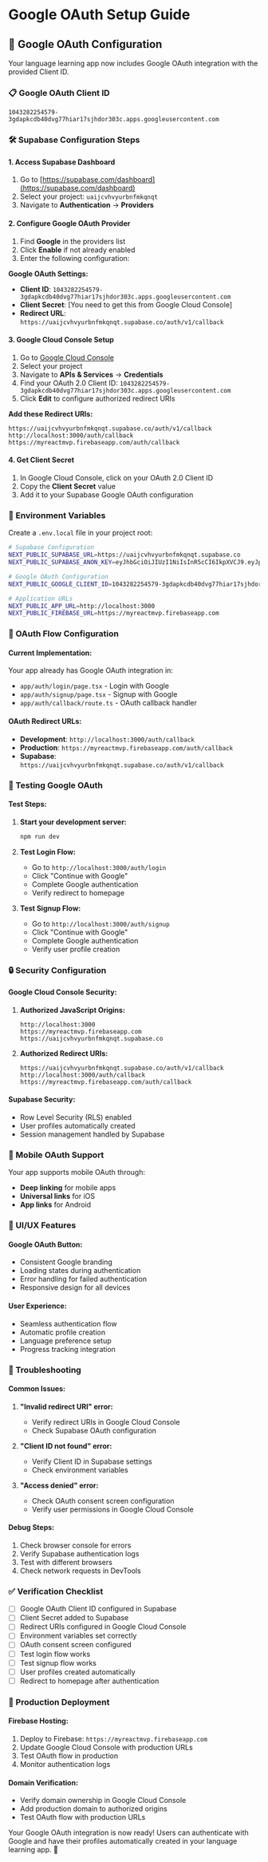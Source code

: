 # Google OAuth Setup Guide

## 🔐 Google OAuth Configuration

Your language learning app now includes Google OAuth integration with the provided Client ID.

### 📋 Google OAuth Client ID
```
1043282254579-3gdapkcdb40dvg77hiar17sjhdor303c.apps.googleusercontent.com
```

### 🛠️ Supabase Configuration Steps

#### 1. **Access Supabase Dashboard**
1. Go to [https://supabase.com/dashboard](https://supabase.com/dashboard)
2. Select your project: `uaijcvhvyurbnfmkqnqt`
3. Navigate to **Authentication** → **Providers**

#### 2. **Configure Google OAuth Provider**
1. Find **Google** in the providers list
2. Click **Enable** if not already enabled
3. Enter the following configuration:

**Google OAuth Settings:**
- **Client ID**: `1043282254579-3gdapkcdb40dvg77hiar17sjhdor303c.apps.googleusercontent.com`
- **Client Secret**: [You need to get this from Google Cloud Console]
- **Redirect URL**: `https://uaijcvhvyurbnfmkqnqt.supabase.co/auth/v1/callback`

#### 3. **Google Cloud Console Setup**
1. Go to [Google Cloud Console](https://console.cloud.google.com/)
2. Select your project
3. Navigate to **APIs & Services** → **Credentials**
4. Find your OAuth 2.0 Client ID: `1043282254579-3gdapkcdb40dvg77hiar17sjhdor303c.apps.googleusercontent.com`
5. Click **Edit** to configure authorized redirect URIs

**Add these Redirect URIs:**
```
https://uaijcvhvyurbnfmkqnqt.supabase.co/auth/v1/callback
http://localhost:3000/auth/callback
https://myreactmvp.firebaseapp.com/auth/callback
```

#### 4. **Get Client Secret**
1. In Google Cloud Console, click on your OAuth 2.0 Client ID
2. Copy the **Client Secret** value
3. Add it to your Supabase Google OAuth configuration

### 🔧 Environment Variables

Create a `.env.local` file in your project root:

```bash
# Supabase Configuration
NEXT_PUBLIC_SUPABASE_URL=https://uaijcvhvyurbnfmkqnqt.supabase.co
NEXT_PUBLIC_SUPABASE_ANON_KEY=eyJhbGciOiJIUzI1NiIsInR5cCI6IkpXVCJ9.eyJpc3MiOiJzdXBhYmFzZSIsInJlZiI6InVhaWpjdmh2eXVyYm5mbWtxbnF0Iiwicm9sZSI6ImFub24iLCJpYXQiOjE3NjAyMTU3NzksImV4cCI6MjA3NTc5MTc3OX0.FbBITvB9ITLt7L3e5BAiP4VYa0Qw7YCOx-SHHl1k8zY

# Google OAuth Configuration
NEXT_PUBLIC_GOOGLE_CLIENT_ID=1043282254579-3gdapkcdb40dvg77hiar17sjhdor303c.apps.googleusercontent.com

# Application URLs
NEXT_PUBLIC_APP_URL=http://localhost:3000
NEXT_PUBLIC_FIREBASE_URL=https://myreactmvp.firebaseapp.com
```

### 🎯 OAuth Flow Configuration

#### **Current Implementation:**
Your app already has Google OAuth integration in:
- `app/auth/login/page.tsx` - Login with Google
- `app/auth/signup/page.tsx` - Signup with Google
- `app/auth/callback/route.ts` - OAuth callback handler

#### **OAuth Redirect URLs:**
- **Development**: `http://localhost:3000/auth/callback`
- **Production**: `https://myreactmvp.firebaseapp.com/auth/callback`
- **Supabase**: `https://uaijcvhvyurbnfmkqnqt.supabase.co/auth/v1/callback`

### 🚀 Testing Google OAuth

#### **Test Steps:**
1. **Start your development server:**
   ```bash
   npm run dev
   ```

2. **Test Login Flow:**
   - Go to `http://localhost:3000/auth/login`
   - Click "Continue with Google"
   - Complete Google authentication
   - Verify redirect to homepage

3. **Test Signup Flow:**
   - Go to `http://localhost:3000/auth/signup`
   - Click "Continue with Google"
   - Complete Google authentication
   - Verify user profile creation

### 🔒 Security Configuration

#### **Google Cloud Console Security:**
1. **Authorized JavaScript Origins:**
   ```
   http://localhost:3000
   https://myreactmvp.firebaseapp.com
   https://uaijcvhvyurbnfmkqnqt.supabase.co
   ```

2. **Authorized Redirect URIs:**
   ```
   https://uaijcvhvyurbnfmkqnqt.supabase.co/auth/v1/callback
   http://localhost:3000/auth/callback
   https://myreactmvp.firebaseapp.com/auth/callback
   ```

#### **Supabase Security:**
- Row Level Security (RLS) enabled
- User profiles automatically created
- Session management handled by Supabase

### 📱 Mobile OAuth Support

Your app supports mobile OAuth through:
- **Deep linking** for mobile apps
- **Universal links** for iOS
- **App links** for Android

### 🎨 UI/UX Features

#### **Google OAuth Button:**
- Consistent Google branding
- Loading states during authentication
- Error handling for failed authentication
- Responsive design for all devices

#### **User Experience:**
- Seamless authentication flow
- Automatic profile creation
- Language preference setup
- Progress tracking integration

### 🔧 Troubleshooting

#### **Common Issues:**

1. **"Invalid redirect URI" error:**
   - Verify redirect URIs in Google Cloud Console
   - Check Supabase OAuth configuration

2. **"Client ID not found" error:**
   - Verify Client ID in Supabase settings
   - Check environment variables

3. **"Access denied" error:**
   - Check OAuth consent screen configuration
   - Verify user permissions in Google Cloud Console

#### **Debug Steps:**
1. Check browser console for errors
2. Verify Supabase authentication logs
3. Test with different browsers
4. Check network requests in DevTools

### ✅ Verification Checklist

- [ ] Google OAuth Client ID configured in Supabase
- [ ] Client Secret added to Supabase
- [ ] Redirect URIs configured in Google Cloud Console
- [ ] Environment variables set correctly
- [ ] OAuth consent screen configured
- [ ] Test login flow works
- [ ] Test signup flow works
- [ ] User profiles created automatically
- [ ] Redirect to homepage after authentication

### 🚀 Production Deployment

#### **Firebase Hosting:**
1. Deploy to Firebase: `https://myreactmvp.firebaseapp.com`
2. Update Google Cloud Console with production URLs
3. Test OAuth flow in production
4. Monitor authentication logs

#### **Domain Verification:**
- Verify domain ownership in Google Cloud Console
- Add production domain to authorized origins
- Test OAuth flow with production URLs

Your Google OAuth integration is now ready! Users can authenticate with Google and have their profiles automatically created in your language learning app. 🎉
